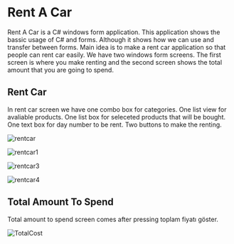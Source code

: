 # Rent A Car
Rent A Car is a C# windows form application. This application shows the bassic usage of C# and forms. Although it shows how we can use and transfer between forms. Main idea is to make a rent car application so that people can rent car easily. We have two windows form screens. The first screen is where you make renting and the second screen shows the total amount that you are going to spend.

## Rent Car
In rent car screen we have one combo box for categories. One list view for avaliable products. One list box for seleceted products that will be bought. One text box for day number to be rent. Two buttons to make the renting.

![rentcar](https://user-images.githubusercontent.com/42059887/206800877-74a24849-9823-4feb-a94d-2976886a2686.png)

![rentcar1](https://user-images.githubusercontent.com/42059887/206800886-cbc73ddb-0a17-49e3-a0d5-516615e11d08.png)

![rentcar3](https://user-images.githubusercontent.com/42059887/206800896-3be14957-03f0-4f1f-9661-a73092ff0f21.png)

![rentcar4](https://user-images.githubusercontent.com/42059887/206800902-e68d54e0-7299-40da-af78-eb37e0d38695.png)

## Total Amount To Spend
Total amount to spend screen comes after pressing toplam fiyatı göster.

![TotalCost](https://user-images.githubusercontent.com/42059887/206801336-55b7c42d-a02f-463d-96f3-33caeae726d6.png)
